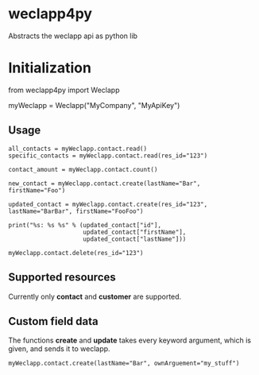 # weclapp4py
Abstracts the weclapp api as python lib

# Initialization
from weclapp4py import Weclapp

myWeclapp = Weclapp("MyCompany", "MyApiKey")

## Usage
~~~~
all_contacts = myWeclapp.contact.read()
specific_contacts = myWeclapp.contact.read(res_id="123")

contact_amount = myWeclapp.contact.count()

new_contact = myWeclapp.contact.create(lastName="Bar", firstName="Foo")

updated_contact = myWeclapp.contact.create(res_id="123", lastName="BarBar", firstName="FooFoo")

print("%s: %s %s" % (updated_contact["id"], 
                     updated_contact["firstName"], 
                     updated_contact["lastName"]))

myWeclapp.contact.delete(res_id="123")
~~~~
## Supported resources
Currently only **contact** and **customer** are supported.

## Custom field data
The functions **create** and **update** takes every keyword argument, which is given, and sends it to weclapp.
~~~~
myWeclapp.contact.create(lastName="Bar", ownArguement="my_stuff")
~~~~
